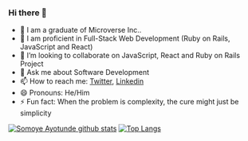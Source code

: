 ### Hi there 👋

- 🔭 I am a graduate of Microverse Inc..
- 🌱 I am proficient in Full-Stack Web Development (Ruby on Rails, JavaScript and React)
- 👯 I’m looking to collaborate on JavaScript, React and Ruby on Rails Project
- 💬 Ask me about Software Development
- 📫 How to reach me: [Twitter](https://twitter.com/ayotunde_197), [Linkedin](https://www.linkedin.com/in/somoye-ayotunde/)
- 😄 Pronouns: He/Him
- ⚡ Fun fact: When the problem is complexity, the cure might just be simplicity


[![Somoye Ayotunde github stats](https://github-readme-stats.vercel.app/api?username=somoye123&show_icons=true&theme=radical)](https://github.com/somoye123/github-readme-stats)  [![Top Langs](https://github-readme-stats.vercel.app/api/top-langs/?username=somoye123&show_icons=true&theme=radical&layout=compact)](https://github.com/somoye123/github-readme-stats)

